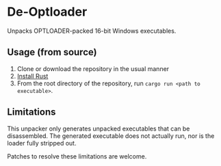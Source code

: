 # De-Optloader

Unpacks OPTLOADER-packed 16-bit Windows executables.

## Usage (from source)

1. Clone or download the repository in the usual manner
2. [Install Rust](https://www.rust-lang.org/learn/get-started)
3. From the root directory of the repository, run
   `cargo run <path to executable>`.

## Limitations

This unpacker only generates unpacked executables that can be disassembled. The
generated executable does not actually run, nor is the loader fully stripped
out.

Patches to resolve these limitations are welcome.
